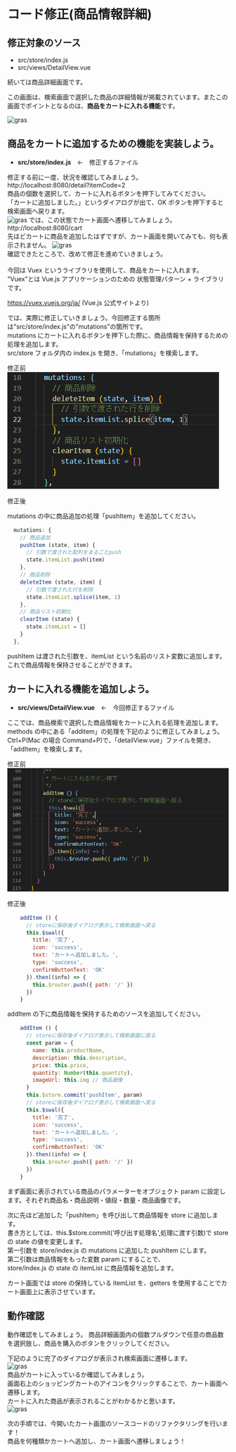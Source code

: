 # コード修正(商品情報詳細)

## 修正対象のソース

- src/store/index.js
- src/views/DetailView.vue

続いては商品詳細画面です。

この画面は、検索画面で選択した商品の詳細情報が掲載されています。またこの画面でポイントとなるのは、**商品をカートに入れる機能**です。

![gras](img/flow.png)

## 商品をカートに追加するための機能を実装しよう。

- **src/store/index.js**&emsp;←&emsp;修正するファイル

修正する前に一度、状況を確認してみましょう。  
http://localhost:8080/detail?itemCode=2  
商品の個数を選択して、カートに入れるボタンを押下してみてください。  
「カートに追加しました。」というダイアログが出て、OK ボタンを押下すると検索画面へ戻ります。  
![gras](img/detail_handson_1.jpg)
では、この状態でカート画面へ遷移してみましょう。  
http://localhost:8080/cart  
先ほどカートに商品を追加したはずですが、カート画面を開いてみても、何も表示されません。
![gras](img/detail_handson_2.jpg)  
確認できたところで、改めて修正を進めていきましょう。  
<br/>
今回は Vuex というライブラリを使用して、商品をカートに入れます。
"Vuex"とは Vue.js アプリケーションのための 状態管理パターン + ライブラリです。

https://vuex.vuejs.org/ja/ (Vue.js 公式サイトより)

では、実際に修正していきましょう。今回修正する箇所は"src/store/index.js"の"mutations"の箇所です。  
mutations にカートに入れるボタンを押下した際に、商品情報を保持するための処理を追加します。  
src/store フォルダ内の index.js を開き、「mutations」を検索します。

修正前  
![gras](img/befFix_VuexIndex.png)

修正後

mutations の中に商品追加の処理「pushItem」を追加してください。

```javascript
  mutations: {
    // 商品追加
    pushItem (state, item) {
      // 引数で渡された配列をまるごとpush
      state.itemList.push(item)
    },
    // 商品削除
    deleteItem (state, item) {
      // 引数で渡された行を削除
      state.itemList.splice(item, 1)
    },
    // 商品リスト初期化
    clearItem (state) {
      state.itemList = []
    }
  },
```

pushItem は渡された引数を、itemList という名前のリスト変数に追加します。これで商品情報を保持させることができます。

## カートに入れる機能を追加しよう。

- **src/views/DetailView.vue**&emsp;←&emsp;今回修正するファイル

ここでは、商品検索で選択した商品情報をカートに入れる処理を追加します。
methods の中にある「additem」の処理を下記のように修正してみましょう。  
Ctrl+P(Mac の場合 Command+P)で、「detailView.vue」ファイルを開き、「addItem」を検索します。

修正前  
![gras](img/befFix_additem.png)

修正後  
```javascript
    addItem () {
      // storeに保存後ダイアログ表示して検索画面へ戻る
      this.$swal({
        title: '完了',
        icon: 'success',
        text: 'カートへ追加しました。',
        type: 'success',
        confirmButtonText: 'OK'
      }).then((info) => {
        this.$router.push({ path: '/' })
      })
    }
```

addItem の下に商品情報を保持するためのソースを追加してください。

```javascript
    addItem () {
      // storeに保存後ダイアログ表示して検索画面に戻る
      const param = {
        name: this.productName,
        description: this.description,
        price: this.price,
        quantity: Number(this.quantity),
        imageUrl: this.img // 商品画像
      }
      this.$store.commit('pushItem', param)
      // storeに保存後ダイアログ表示して検索画面へ戻る
      this.$swal({
        title: '完了',
        icon: 'success',
        text: 'カートへ追加しました。',
        type: 'success',
        confirmButtonText: 'OK'
      }).then((info) => {
        this.$router.push({ path: '/' })
      })
    }
```

まず画面に表示されている商品のパラメーターをオブジェクト param に設定します。それぞれ商品名・商品説明・値段・数量・商品画像です。

次に先ほど追加した「pushItem」を呼び出して商品情報を store に追加します。  
書き方としては、this.$store.commit('呼び出す処理名',処理に渡す引数)で store の state の値を変更します。  
第一引数を store/index.js の mutations に追加した pushItem にします。  
第二引数は商品情報をもった変数 param にすることで、  
store/index.js の state の itemList に商品情報を追加します。

カート画面では store の保持している itemList を、getters を使用することでカート画面上に表示させています。

## 動作確認

動作確認をしてみましょう。
商品詳細画面内の個数プルダウンで任意の商品数を選択肢し、商品を購入のボタンをクリックしてください。

下記のように完了のダイアログが表示され検索画面に遷移します。  
![gras](img/GoCart.png)  
商品がカートに入っているか確認してみましょう。  
画面右上のショッピングカートのアイコンをクリックすることで、カート画面へ遷移します。  
カートに入れた商品が表示されることがわかるかと思います。  
![gras](img/detail_handson_3.jpg)

次の手順では、今開いたカート画面のソースコードのリファクタリングを行います！  
商品を何種類かカートへ追加し、カート画面へ遷移しましょう！
